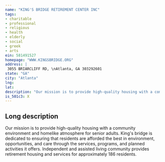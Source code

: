 ```yaml
---
name: "KING'S BRIDGE RETIREMENT CENTER INC"
tags:
- charitable
- professional
- religious
- health
- elderly
- social
- greek
- arts
ein: 581491527
homepage: "WWW.KINGSBRIDGE.ORG"
address: |
 3055 BRIARCLIFF RD, \nAtlanta, GA 303292601
state: "GA"
city: "Atlanta"
lng: 
lat: 
description: "Our mission is to provide high-quality housing with a community environment and homelike atmosphere for senior adults. "
is_501c3: X
---
```


## Long description

Our mission is to provide high-quality housing with a community environment and homelike atmosphere for senior adults. King's bridge is dedicated to ensuring that residents are afforded the best in environment, opportunities, and care through the services, programs, and planned activities it offers. Independent and assisted living community provides retirement housing and services for approximately 186 residents. 
